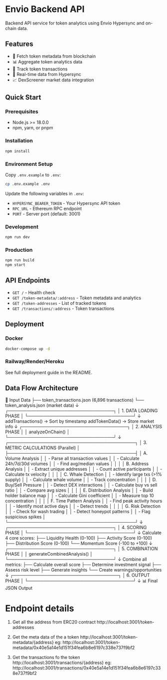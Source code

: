 # Envio Backend API

Backend API service for token analytics using Envio Hypersync and on-chain data.

## Features

- 🔗 Fetch token metadata from blockchain
- 📊 Aggregate token analytics data  
- 💱 Track token transactions
- 🚀 Real-time data from Hypersync
- 📈 DexScreener market data integration

## Quick Start

### Prerequisites

- Node.js >= 18.0.0
- npm, yarn, or pnpm

### Installation

```bash
npm install
```

### Environment Setup

Copy `.env.example` to `.env`:

```bash
cp .env.example .env
```

Update the following variables in `.env`:
- `HYPERSYNC_BEARER_TOKEN` - Your Hypersync API token
- `RPC_URL` - Ethereum RPC endpoint  
- `PORT` - Server port (default: 3001)

### Development

```bash
npm run dev
```

### Production

```bash
npm run build
npm start
```

## API Endpoints

- `GET /` - Health check
- `GET /token-metadata/:address` - Token metadata and analytics
- `GET /token-addresses` - List of tracked tokens
- `GET /transactions/:address` - Token transactions

## Deployment

### Docker

```bash
docker-compose up -d
```

### Railway/Render/Heroku

See full deployment guide in the README.

## Data Flow Architecture

📁 Input Data
    ├── token_transactions.json (6,896 transactions)
    └── token_analysis.json (market data)
           ↓
    ┌──────────────────────────────────┐
    │   1. DATA LOADING PHASE          │
    └──────────────────────────────────┘
           ↓
    addTransactions() → Sort by timestamp
    addTokenData() → Store market info
           ↓
    ┌──────────────────────────────────┐
    │   2. ANALYSIS PHASE              │
    │   analyzeOnChain()               │
    └──────────────────────────────────┘
           ↓
    ┌─────────────────────────────────────────┐
    │  3. METRIC CALCULATIONS (Parallel)      │
    ├─────────────────────────────────────────┤
    │  A. Volume Analysis                     │
    │     - Parse all transaction values      │
    │     - Calculate 24h/7d/30d volumes      │
    │     - Find avg/median values            │
    │                                         │
    │  B. Address Analysis                    │
    │     - Extract unique addresses          │
    │     - Count active participants         │
    │     - Calculate tx velocity             │
    │                                         │
    │  C. Whale Detection                     │
    │     - Identify large txs (>1% supply)   │
    │     - Calculate whale volume            │
    │     - Track concentration               │
    │                                         │
    │  D. Buy/Sell Pressure                   │
    │     - Detect DEX interactions           │
    │     - Calculate buy vs sell ratio       │
    │     - Compare avg sizes                 │
    │                                         │
    │  E. Distribution Analysis               │
    │     - Build holder balance map          │
    │     - Calculate Gini coefficient        │
    │     - Measure top 10 concentration      │
    │                                         │
    │  F. Time Pattern Analysis               │
    │     - Find peak activity hours          │
    │     - Identify most active days         │
    │     - Detect trends                     │
    │                                         │
    │  G. Risk Detection                      │
    │     - Check for wash trading            │
    │     - Detect honeypot patterns          │
    │     - Flag suspicious spikes            │
    └─────────────────────────────────────────┘
           ↓
    ┌──────────────────────────────────┐
    │   4. SCORING PHASE               │
    └──────────────────────────────────┘
           ↓
    Calculate 4 core scores:
    ├── Liquidity Health (0-100)
    ├── Activity Score (0-100)
    ├── Distribution Score (0-100)
    └── Momentum Score (-100 to +100)
           ↓
    ┌──────────────────────────────────┐
    │   5. COMBINATION PHASE           │
    │   generateCombinedAnalysis()     │
    └──────────────────────────────────┘
           ↓
    Combine all metrics:
    ├── Calculate overall score
    ├── Determine investment signal
    ├── Assess risk level
    ├── Generate insights
    └── Create warnings/opportunities
           ↓
    ┌──────────────────────────────────┐
    │   6. OUTPUT PHASE                │
    └──────────────────────────────────┘
           ↓
    📊 Final JSON Output



# Endpoint details
1. Get all the address from ERC20 contract
http://localhost:3001/token-addresses

2. Get the meta data of the a token
http://localhost:3001/token-metadata/{address}
eg: http://localhost:3001/token-metadata/0x40e5a14e1d151f34fea6b8e6197c338e737f9bf2

3. Get the transactions fo the token
http://localhost:3001/transactions/{address}
eg: http://localhost:3001/transactions/0x40e5a14e1d151f34fea6b8e6197c338e737f9bf2
